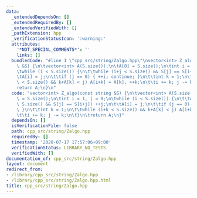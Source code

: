 ```yaml
---
data:
  _extendedDependsOn: []
  _extendedRequiredBy: []
  _extendedVerifiedWith: []
  _pathExtension: hpp
  _verificationStatusIcon: ':warning:'
  attributes:
    '*NOT_SPECIAL_COMMENTS*': ''
    links: []
  bundledCode: "#line 1 \"cpp_src/string/Zalgo.hpp\"\nvector<int> Z_algo(const string\
    \ &S) {\n\tvector<int> A(S.size());\n\tA[0] = S.size();\n\tint i = 1, j = 0;\n\
    \twhile (i < S.size()) {\n\t\twhile (i+j < S.size() && S[j] == S[i+j]) ++j;\n\t\
    \tA[i] = j;\n\t\tif (j == 0) { ++i; continue; }\n\t\tint k = 1;\n\t\twhile (i+k\
    \ < S.size() && k+A[k] < j) A[i+k] = A[k], ++k;\n\t\ti += k; j -= k;\n\t}\n\t\
    return A;\n}\n"
  code: "vector<int> Z_algo(const string &S) {\n\tvector<int> A(S.size());\n\tA[0]\
    \ = S.size();\n\tint i = 1, j = 0;\n\twhile (i < S.size()) {\n\t\twhile (i+j <\
    \ S.size() && S[j] == S[i+j]) ++j;\n\t\tA[i] = j;\n\t\tif (j == 0) { ++i; continue;\
    \ }\n\t\tint k = 1;\n\t\twhile (i+k < S.size() && k+A[k] < j) A[i+k] = A[k], ++k;\n\
    \t\ti += k; j -= k;\n\t}\n\treturn A;\n}"
  dependsOn: []
  isVerificationFile: false
  path: cpp_src/string/Zalgo.hpp
  requiredBy: []
  timestamp: '2020-07-17 17:57:06+09:00'
  verificationStatus: LIBRARY_NO_TESTS
  verifiedWith: []
documentation_of: cpp_src/string/Zalgo.hpp
layout: document
redirect_from:
- /library/cpp_src/string/Zalgo.hpp
- /library/cpp_src/string/Zalgo.hpp.html
title: cpp_src/string/Zalgo.hpp
---
```

